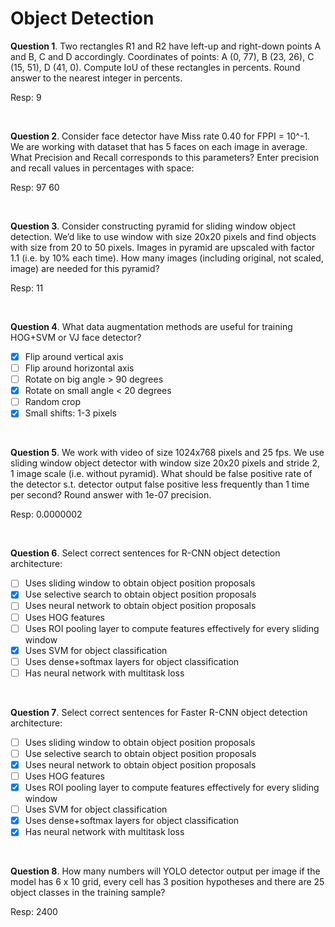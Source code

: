 # Object Detection

**Question 1**. Two rectangles R1 and R2 have left-up and right-down points A and B, C and D accordingly. Coordinates of points: A (0, 77), B (23, 26), C (15, 51), D (41, 0). Compute IoU of these rectangles in percents. Round answer to the nearest integer in percents.

Resp: 9

<br>

**Question 2**. Consider face detector have Miss rate 0.40 for FPPI = 10^-1. We are working with dataset that has 5 faces on each image in average. What Precision and Recall corresponds to this parameters? Enter precision and recall values in percentages with space:

Resp: 97 60

<br>

**Question 3**. Consider constructing pyramid for sliding window object detection. We’d like to use window with size 20x20 pixels and find objects with size from 20 to 50 pixels. Images in pyramid are upscaled with factor 1.1 (i.e. by 10% each time). How many images (including original, not scaled, image) are needed for this pyramid?

Resp: 11

<br>

**Question 4**. What data augmentation methods are useful for training HOG+SVM or VJ face detector?

- [x] Flip around vertical axis
- [ ] Flip around horizontal axis
- [ ] Rotate on big angle > 90 degrees
- [x] Rotate on small angle < 20 degrees
- [ ] Random crop
- [x] Small shifts: 1-3 pixels

<br>

**Question 5**. We work with video of size 1024x768 pixels and 25 fps. We use sliding window object detector with window size 20x20 pixels and stride 2, 1 image scale (i.e. without pyramid). What should be false positive rate of the detector s.t. detector output false positive less frequently than 1 time per second? Round answer with 1e-07 precision.

Resp: 0.0000002

<br>

**Question 6**. Select correct sentences for R-CNN object detection architecture:

- [ ] Uses sliding window to obtain object position proposals
- [x] Use selective search to obtain object position proposals
- [ ] Uses neural network to obtain object position proposals
- [ ] Uses HOG features
- [ ] Uses ROI pooling layer to compute features effectively for every sliding window 
- [x] Uses SVM for object classification 
- [ ] Uses dense+softmax layers for object classification
- [ ] Has neural network with multitask loss

<br>

**Question 7**. Select correct sentences for Faster R-CNN object detection architecture:

- [ ] Uses sliding window to obtain object position proposals
- [ ] Use selective search to obtain object position proposals
- [x] Uses neural network to obtain object position proposals
- [ ] Uses HOG features
- [x] Uses ROI pooling layer to compute features effectively for every sliding window
- [ ] Uses SVM for object classification
- [x] Uses dense+softmax layers for object classification
- [x] Has neural network with multitask loss

<br>

**Question 8**. How many numbers will YOLO detector output per image if the model has 6 x 10 grid, every cell has 3 position hypotheses and there are 25 object classes in the training sample?

Resp: 2400
